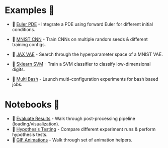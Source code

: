 # Examples :school_satchel:

* :page_facing_up: [Euler PDE](https://github.com/RobertTLange/mle-toolbox/tree/main/examples/numpy_pde) - Integrate a PDE using forward Euler for different initial conditions.

* :page_facing_up: [MNIST CNN](https://github.com/RobertTLange/mle-toolbox/tree/main/examples/torch_mnist) - Train CNNs on multiple random seeds & different training configs.

* :page_facing_up: [JAX VAE](https://github.com/RobertTLange/mle-toolbox/tree/main/examples/jax_vae) - Search through the hyperparameter space of a MNIST VAE.

* :page_facing_up: [Sklearn SVM](https://github.com/RobertTLange/mle-toolbox/tree/main/examples/sklearn_svm) - Train a SVM classifier to classify low-dimensional digits.

* :page_facing_up: [Multi Bash](https://github.com/RobertTLange/mle-toolbox/tree/main/examples/bash_configs) - Launch multi-configuration experiments for bash based jobs.

# Notebooks :pencil:

- :notebook: [Evaluate Results](notebooks/evaluate_results.ipynb) - Walk through post-processing pipeline (loading/visualization).
- :notebook: [Hypothesis Testing](notebooks/hypothesis_testing.ipynb) - Compare different experiment runs & perform hypothesis tests.
- :notebook: [GIF Animations](notebooks/animate_results.ipynb) - Walk through set of animation helpers.
